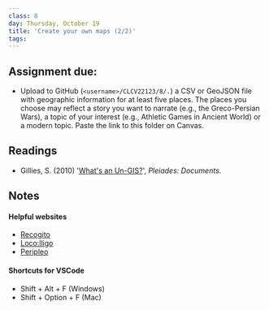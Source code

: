 ```yaml
---
class: 8
day: Thursday, October 19
title: 'Create your own maps (2/2)'
tags: 
---
```


## Assignment due: 
- Upload to GitHub (`<username>/CLCV22123/8/.`) a CSV or GeoJSON file with geographic information for at least five places. The places you choose may reflect a story you want to narrate (e.g., the Greco-Persian Wars), a topic of your interest (e.g., Athletic Games in Ancient World) or a modern topic. Paste the link to this folder on Canvas.

## Readings 
- Gillies, S. (2010) '[What's an Un-GIS?](https://pleiades.stoa.org/docs/papers-and-presentations/whats-an-un-gis)', _Pleiades: Documents_.

## Notes

#### Helpful websites
- [Recogito](https://recogito.pelagios.org/)
- [Loco:lligo](https://docuracy.github.io/Locolligo/)
- [Peripleo](https://github.com/britishlibrary/peripleo)

#### Shortcuts for VSCode
- Shift + Alt + F (Windows)
- Shift + Option + F (Mac)
